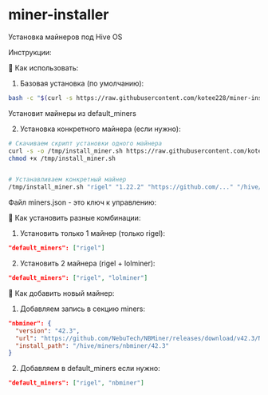 # miner-installer
Установка майнеров под Hive OS

Инструкции:

🚀 Как использовать:
1. Базовая установка (по умолчанию):
```bash
bash -c "$(curl -s https://raw.githubusercontent.com/kotee228/miner-installer/main/install.sh)"
```
Установит майнеры из default_miners

2. Установка конкретного майнера (если нужно):
```bash
# Скачиваем скрипт установки одного майнера
curl -s -o /tmp/install_miner.sh https://raw.githubusercontent.com/kotee228/miner-installer/main/install_miner.sh
chmod +x /tmp/install_miner.sh


# Устанавливаем конкретный майнер
/tmp/install_miner.sh "rigel" "1.22.2" "https://github.com/..." "/hive/miners/rigel/1.22.2"
```
Файл miners.json - это ключ к управлению:

🎯 Как установить разные комбинации:
1. Установить только 1 майнер (только rigel):
```json
"default_miners": ["rigel"]
```
2. Установить 2 майнера (rigel + lolminer):
```json
"default_miners": ["rigel", "lolminer"]
```

🔧 Как добавить новый майнер:
1. Добавляем запись в секцию miners:
```json
"nbminer": {
  "version": "42.3",
  "url": "https://github.com/NebuTech/NBMiner/releases/download/v42.3/NBMiner_42.3_Linux.tgz",
  "install_path": "/hive/miners/nbminer/42.3"
}
```
2. Добавляем в default_miners если нужно:
```json
"default_miners": ["rigel", "nbminer"]
```


